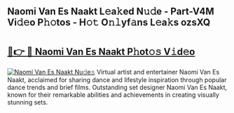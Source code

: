 ## Naomi Van Es Naakt L𝚎a𝚔ed N𝚞𝚍e - Part-V4M Vi𝚍𝚎o P𝚑𝚘tos - H𝚘𝚝 O𝚗𝚕yf𝚊ns L𝚎a𝚔s ozsXQ

# <h2><a href="http://kf2zho4.oniu.top/?m=Naomi+Van+Es+Naakt">🔗👉 🔴 Naomi Van Es Naakt P𝚑ot𝚘𝚜 V𝚒d𝚎o</a></h2>

[![Naomi Van Es Naakt Nu𝚍e𝚜](https://i.imgur.com/0qMVB7G.gif)](http://kf2zho4.oniu.top/?m=Naomi+Van+Es+Naakt)
Virtual artist and entertainer Naomi Van Es Naakt, acclaimed for sharing dance and lifestyle inspiration through popular dance trends and brief films. Outstanding set designer Naomi Van Es Naakt, known for their remarkable abilities and achievements in creating visually stunning sets.  
